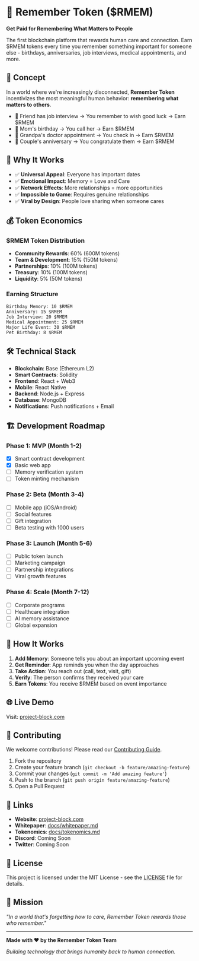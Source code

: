 # 🎂 Remember Token ($RMEM)

**Get Paid for Remembering What Matters to People**

The first blockchain platform that rewards human care and connection. Earn $RMEM tokens every time you remember something important for someone else - birthdays, anniversaries, job interviews, medical appointments, and more.

## 🎯 Concept

In a world where we're increasingly disconnected, **Remember Token** incentivizes the most meaningful human behavior: **remembering what matters to others**.

- 📅 Friend has job interview → You remember to wish good luck → Earn $RMEM
- 🎂 Mom's birthday → You call her → Earn $RMEM  
- 💊 Grandpa's doctor appointment → You check in → Earn $RMEM
- 💑 Couple's anniversary → You congratulate them → Earn $RMEM

## 🚀 Why It Works

- ✅ **Universal Appeal**: Everyone has important dates
- ✅ **Emotional Impact**: Memory = Love and Care
- ✅ **Network Effects**: More relationships = more opportunities  
- ✅ **Impossible to Game**: Requires genuine relationships
- ✅ **Viral by Design**: People love sharing when someone cares

## 💰 Token Economics

### $RMEM Token Distribution
- **Community Rewards**: 60% (600M tokens)
- **Team & Development**: 15% (150M tokens)  
- **Partnerships**: 10% (100M tokens)
- **Treasury**: 10% (100M tokens)
- **Liquidity**: 5% (50M tokens)

### Earning Structure
```
Birthday Memory: 10 $RMEM
Anniversary: 15 $RMEM  
Job Interview: 20 $RMEM
Medical Appointment: 25 $RMEM
Major Life Event: 30 $RMEM
Pet Birthday: 8 $RMEM
```

## 🛠️ Technical Stack

- **Blockchain**: Base (Ethereum L2)
- **Smart Contracts**: Solidity
- **Frontend**: React + Web3
- **Mobile**: React Native  
- **Backend**: Node.js + Express
- **Database**: MongoDB
- **Notifications**: Push notifications + Email

## 🏗️ Development Roadmap

### Phase 1: MVP (Month 1-2)
- [x] Smart contract development
- [x] Basic web app
- [ ] Memory verification system
- [ ] Token minting mechanism

### Phase 2: Beta (Month 3-4)  
- [ ] Mobile app (iOS/Android)
- [ ] Social features
- [ ] Gift integration
- [ ] Beta testing with 1000 users

### Phase 3: Launch (Month 5-6)
- [ ] Public token launch
- [ ] Marketing campaign  
- [ ] Partnership integrations
- [ ] Viral growth features

### Phase 4: Scale (Month 7-12)
- [ ] Corporate programs
- [ ] Healthcare integration
- [ ] AI memory assistance
- [ ] Global expansion

## 📱 How It Works

1. **Add Memory**: Someone tells you about an important upcoming event
2. **Get Reminder**: App reminds you when the day approaches  
3. **Take Action**: You reach out (call, text, visit, gift)
4. **Verify**: The person confirms they received your care
5. **Earn Tokens**: You receive $RMEM based on event importance

## 🌐 Live Demo

Visit: [project-block.com](https://project-block.com)

## 🤝 Contributing

We welcome contributions! Please read our [Contributing Guide](CONTRIBUTING.md).

1. Fork the repository
2. Create your feature branch (`git checkout -b feature/amazing-feature`)
3. Commit your changes (`git commit -m 'Add amazing feature'`)
4. Push to the branch (`git push origin feature/amazing-feature`)
5. Open a Pull Request

## 🔗 Links

- **Website**: [project-block.com](https://project-block.com)
- **Whitepaper**: [docs/whitepaper.md](docs/whitepaper.md)
- **Tokenomics**: [docs/tokenomics.md](docs/tokenomics.md)
- **Discord**: Coming Soon
- **Twitter**: Coming Soon

## 📄 License

This project is licensed under the MIT License - see the [LICENSE](LICENSE) file for details.

## 💝 Mission

*"In a world that's forgetting how to care, Remember Token rewards those who remember."*

---

**Made with ❤️ by the Remember Token Team**

*Building technology that brings humanity back to human connection.*